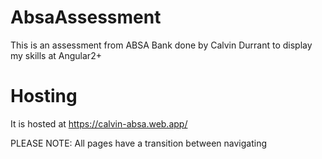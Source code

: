 # AbsaAssessment

This is an assessment from ABSA Bank done by Calvin Durrant to display my skills at Angular2+

# Hosting

It is hosted at https://calvin-absa.web.app/

PLEASE NOTE: All pages have a transition between navigating